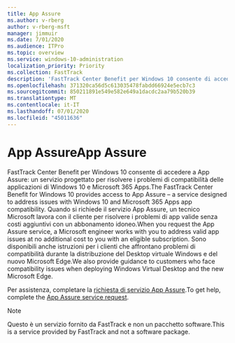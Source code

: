 ```yaml
---
title: App Assure
ms.author: v-rberg
author: v-rberg-msft
manager: jimmuir
ms.date: 7/01/2020
ms.audience: ITPro
ms.topic: overview
ms.service: windows-10-administration
localization_priority: Priority
ms.collection: FastTrack
description: 'FastTrack Center Benefit per Windows 10 consente di accedere a App Assure: un servizio progettato per risolvere i problemi di compatibilità delle applicazioni di Windows 10 e Microsoft 365 Apps.'
ms.openlocfilehash: 371320ca56d5c613035478fabdd66924e5ecb7c3
ms.sourcegitcommit: 850211891e549e582e649a1dacdc2aa79b520b39
ms.translationtype: MT
ms.contentlocale: it-IT
ms.lasthandoff: 07/01/2020
ms.locfileid: "45011636"
---
```

# <a name="app-assure"></a><span data-ttu-id="39b82-103">App Assure</span><span class="sxs-lookup"><span data-stu-id="39b82-103">App Assure</span></span>

<span data-ttu-id="39b82-104">FastTrack Center Benefit per Windows 10 consente di accedere a App Assure: un servizio progettato per risolvere i problemi di compatibilità delle applicazioni di Windows 10 e Microsoft 365 Apps.</span><span class="sxs-lookup"><span data-stu-id="39b82-104">The FastTrack Center Benefit for Windows 10 provides access to App Assure – a service designed to address issues with Windows 10 and Microsoft 365 Apps app compatibility.</span></span> <span data-ttu-id="39b82-105">Quando si richiede il servizio App Assure, un tecnico Microsoft lavora con il cliente per risolvere i problemi di app valide senza costi aggiuntivi con un abbonamento idoneo.</span><span class="sxs-lookup"><span data-stu-id="39b82-105">When you request the App Assure service, a Microsoft engineer works with you to address valid app issues at no additional cost to you with an eligible subscription.</span></span> <span data-ttu-id="39b82-106">Sono disponibili anche istruzioni per i clienti che affrontano problemi di compatibilità durante la distribuzione del Desktop virtuale Windows e del nuovo Microsoft Edge.</span><span class="sxs-lookup"><span data-stu-id="39b82-106">We also provide guidance to customers who face compatibility issues when deploying Windows Virtual Desktop and the new Microsoft Edge.</span></span> 

<span data-ttu-id="39b82-107">Per assistenza, completare la [richiesta di servizio App Assure](https://go.microsoft.com/fwlink/?linkid=2022721).</span><span class="sxs-lookup"><span data-stu-id="39b82-107">To get help, complete the [App Assure service request](https://go.microsoft.com/fwlink/?linkid=2022721).</span></span>

  > [!NOTE]
> <span data-ttu-id="39b82-108">Questo è un servizio fornito da FastTrack e non un pacchetto software.</span><span class="sxs-lookup"><span data-stu-id="39b82-108">This is a service provided by FastTrack and not a software package.</span></span>
